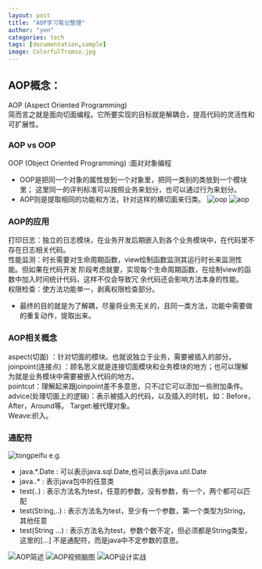 ```yaml
---
layout: post
title: "AOP学习笔记整理"
author: "yen"
categories: tech
tags: [documentation,sample]
image: ColorfulTromso.jpg
---
```

## AOP概念：  
  AOP (Aspect Oriented Programming)  
  简而言之就是面向切面编程。它所要实现的目标就是解耦合，提高代码的灵活性和可扩展性。

### AOP vs OOP
  OOP (Object Oriented Programming) :面对对象编程  
- OOP是把同一个对象的属性放到一个对象里，把同一类别的类放到一个模块里；
  这里同一的评判标准可以按照业务来划分，也可以通过行为来划分。
- AOP则是提取相同的功能和方法，针对这样的横切面来归类。
![oop](http://p6ch8daxu.bkt.clouddn.com/18-3-29/18591140.jpg)
![aop](http://p6ch8daxu.bkt.clouddn.com/18-3-29/6490650.jpg)

### AOP的应用
打印日志：独立的日志模块，在业务开发后期嵌入到各个业务模块中，在代码里不存在日志相关代码。  
性能监测：时长需要对生命周期函数，view绘制函数监测其运行时长来监测性能。但如果在代码开发
阶段考虑就要，实现每个生命周期函数，在绘制view的函数中加入时间统计代码，这样不仅会导致冗
余代码还会影响方法本身的性能。  
权限检查：使方法功能单一，剥离权限检查部分。  
- 最终的目的就是为了解耦，尽量将业务无关的，且同一类方法，功能中需要做的重复动作，提取出来。

### AOP相关概念
aspect(切面) ：针对切面的模块。也就说独立于业务，需要被插入的部分。  
joinpoint(连接点) ：顾名思义就是连接切面模块和业务模块的地方；也可以理解为就是业务模块中需要被嵌入代码的地方。  
pointcut：理解起来跟joinpoint差不多意思，只不过它可以添加一些附加条件。
advice(处理切面上的逻辑)：表示被插入的代码，以及插入的时机，如：Before，After，Around等。
Target:被代理对象。  
Weave:织入。

### 通配符
 ![tongpeifu](http://p6ch8daxu.bkt.clouddn.com/18-3-29/13692363.jpg)
 e.g.
 - java.*.Date : 可以表示java.sql.Date,也可以表示java.util.Date  
 - java..* : 表示java包中的任意类
 - test(..) : 表示方法名为test，任意的参数，没有参数，有一个，两个都可以匹配
 - test(String,..) : 表示方法名为test，至少有一个参数，第一个类型为String，其他任意
 - test(String ...) : 表示方法名为test，参数个数不定，但必须都是String类型，这里的[...] 不是通配符，而是java中不定参数的意思。

![AOP简述](http://p6ch8daxu.bkt.clouddn.com/18-3-29/33189985.jpg)
![AOP视频脑图](http://p6ch8daxu.bkt.clouddn.com/18-3-29/74148035.jpg)
![AOP设计实战](http://p6ch8daxu.bkt.clouddn.com/18-3-29/46839058.jpg)
